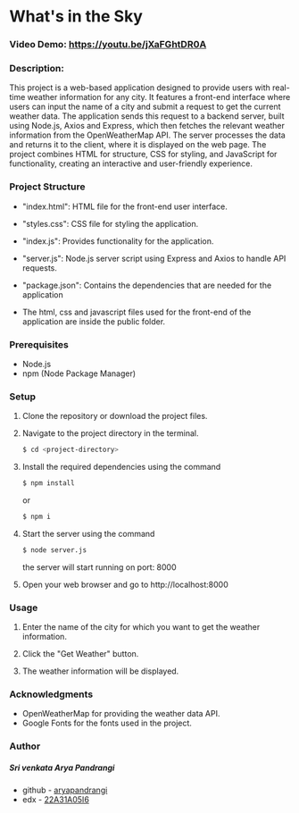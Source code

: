 # What's in the Sky
### Video Demo:  https://youtu.be/jXaFGhtDR0A
### Description:
This project is a web-based application designed to provide users with real-time weather information for any city. It features a front-end interface where users can input the name of a city and submit a request to get the current weather data. The application sends this request to a backend server, built using Node.js, Axios and Express, which then fetches the relevant weather information from the OpenWeatherMap API. The server processes the data and returns it to the client, where it is displayed on the web page. The project combines HTML for structure, CSS for styling, and JavaScript for functionality, creating an interactive and user-friendly experience. 
### Project Structure
- "index.html": HTML file for the front-end user interface.

- "styles.css": CSS file for styling the application.

- "index.js": Provides functionality for the application.

- "server.js": Node.js server script using Express and Axios to handle API requests.

- "package.json": Contains the dependencies that are needed for the application

- The html, css and javascript files used for the front-end of the application are inside the public folder.

### Prerequisites

- Node.js
- npm (Node Package Manager)

### Setup
1) Clone the repository or download the project files.

2) Navigate to the project directory in the terminal.
    ```bash
    $ cd <project-directory>
    ```
3) Install the required dependencies using the command
    ```bash
    $ npm install
    ```
    or
    ```bash
    $ npm i
    ```
4) Start the server using the command
    ```bash
    $ node server.js
    ```
    the server will start running on port: 8000
5) Open your web browser and go to http://localhost:8000

### Usage
1) Enter the name of the city for which you want to get the weather information.

2) Click the "Get Weather" button.

3) The weather information will be displayed.

### Acknowledgments
- OpenWeatherMap for providing the weather data API.
- Google Fonts for the fonts used in the project.

### Author
##### Sri venkata Arya Pandrangi
- github - [aryapandrangi](https://github.com/aryapandrangi)
- edx - [22A31A05I6](https://profile.edx.org/u/22A31A05I6?_gl=1*xaqh9*_gcl_au*MTE3OTAxODUzMy4xNzE4MzAzODg3*_ga*MTA0ODc3MzgxOS4xNzE4MzAzODg3*_ga_D3KS4KMDT0*MTcxODUyNzc4OC40LjEuMTcxODUyNzg2Mi40OC4wLjA.)






